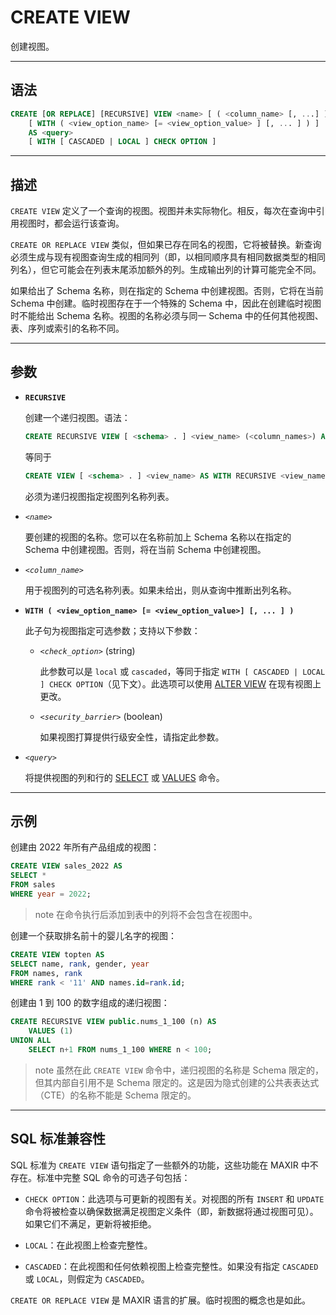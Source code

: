 CREATE VIEW
=====

创建视图。

---

语法
--------

```sql
CREATE [OR REPLACE] [RECURSIVE] VIEW <name> [ ( <column_name> [, ...] ) ]
    [ WITH ( <view_option_name> [= <view_option_value> ] [, ... ] ) ]
    AS <query>
    [ WITH [ CASCADED | LOCAL ] CHECK OPTION ]
```

---
描述
----------

`CREATE VIEW` 定义了一个查询的视图。视图并未实际物化。相反，每次在查询中引用视图时，都会运行该查询。

`CREATE OR REPLACE VIEW` 类似，但如果已存在同名的视图，它将被替换。新查询必须生成与现有视图查询生成的相同列（即，以相同顺序具有相同数据类型的相同列名），但它可能会在列表末尾添加额外的列。生成输出列的计算可能完全不同。

如果给出了 Schema 名称，则在指定的 Schema 中创建视图。否则，它将在当前 Schema 中创建。临时视图存在于一个特殊的 Schema 中，因此在创建临时视图时不能给出 Schema 名称。视图的名称必须与同一 Schema 中的任何其他视图、表、序列或索引的名称不同。


---

参数
----------


- **`RECURSIVE`**

    创建一个递归视图。语法：

    ```sql
    CREATE RECURSIVE VIEW [ <schema> . ] <view_name> (<column_names>) AS SELECT <...>;
    ```

    等同于

    ```sql
    CREATE VIEW [ <schema> . ] <view_name> AS WITH RECURSIVE <view_name> (<column_names>) AS (SELECT <...>) SELECT <column_names> FROM <view_name>;
    ```

    必须为递归视图指定视图列名称列表。

- *`<name>`*

    要创建的视图的名称。您可以在名称前加上 Schema 名称以在指定的 Schema 中创建视图。否则，将在当前 Schema 中创建视图。

- *`<column_name>`*

    用于视图列的可选名称列表。如果未给出，则从查询中推断出列名称。


- **`WITH ( <view_option_name> [= <view_option_value>] [, ... ] )`**

    此子句为视图指定可选参数；支持以下参数：

    - *`<check_option>`* (string)

        此参数可以是 `local` 或 `cascaded`，等同于指定 `WITH [ CASCADED | LOCAL ] CHECK OPTION`（见下文）。此选项可以使用 [ALTER VIEW](/maxir/Reference_Manual/sql-commands/alter-view.md) 在现有视图上更改。

    - *`<security_barrier>`* (boolean)

        如果视图打算提供行级安全性，请指定此参数。

- *`<query>`*

    将提供视图的列和行的 [SELECT](/maxir/Reference_Manual/sql-commands/select.md) 或 [VALUES](/maxir/Reference_Manual/sql-commands/values.md) 命令。


---


示例
--------

创建由 2022 年所有产品组成的视图：

```sql
CREATE VIEW sales_2022 AS
SELECT * 
FROM sales 
WHERE year = 2022;
```

>note
>在命令执行后添加到表中的列将不会包含在视图中。


创建一个获取排名前十的婴儿名字的视图：

```sql
CREATE VIEW topten AS 
SELECT name, rank, gender, year 
FROM names, rank 
WHERE rank < '11' AND names.id=rank.id;
```

创建由 1 到 100 的数字组成的递归视图：

```sql
CREATE RECURSIVE VIEW public.nums_1_100 (n) AS
    VALUES (1)
UNION ALL
    SELECT n+1 FROM nums_1_100 WHERE n < 100;
```

>note
>虽然在此 `CREATE VIEW` 命令中，递归视图的名称是 Schema 限定的，但其内部自引用不是 Schema 限定的。这是因为隐式创建的公共表表达式（CTE）的名称不能是 Schema 限定的。


---

SQL 标准兼容性
-------------

SQL 标准为 `CREATE VIEW` 语句指定了一些额外的功能，这些功能在 MAXIR 中不存在。标准中完整 SQL 命令的可选子句包括：

- `CHECK OPTION`：此选项与可更新的视图有关。对视图的所有 `INSERT` 和 `UPDATE` 命令将被检查以确保数据满足视图定义条件（即，新数据将通过视图可见）。如果它们不满足，更新将被拒绝。

- `LOCAL`：在此视图上检查完整性。

- `CASCADED`：在此视图和任何依赖视图上检查完整性。如果没有指定 `CASCADED` 或 `LOCAL`，则假定为 `CASCADED`。

`CREATE OR REPLACE VIEW` 是 MAXIR 语言的扩展。临时视图的概念也是如此。
